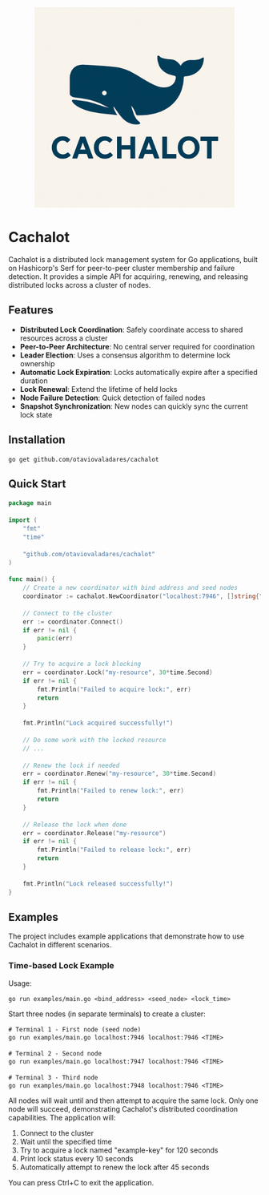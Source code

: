<p align="center">
  <img src="doc/cachalot.png" alt="Cachalot Logo" width="400"/>
</p>


# Cachalot

Cachalot is a distributed lock management system for Go applications, built on Hashicorp's Serf for peer-to-peer cluster membership and failure detection. It provides a simple API for acquiring, renewing, and releasing distributed locks across a cluster of nodes.

## Features

- **Distributed Lock Coordination**: Safely coordinate access to shared resources across a cluster
- **Peer-to-Peer Architecture**: No central server required for coordination
- **Leader Election**: Uses a consensus algorithm to determine lock ownership
- **Automatic Lock Expiration**: Locks automatically expire after a specified duration
- **Lock Renewal**: Extend the lifetime of held locks
- **Node Failure Detection**: Quick detection of failed nodes
- **Snapshot Synchronization**: New nodes can quickly sync the current lock state

## Installation

```shell
go get github.com/otaviovaladares/cachalot
```

## Quick Start

```go
package main

import (
    "fmt"
    "time"
    
    "github.com/otaviovaladares/cachalot"
)

func main() {
    // Create a new coordinator with bind address and seed nodes
    coordinator := cachalot.NewCoordinator("localhost:7946", []string{"localhost:7946"}, nil)
    
    // Connect to the cluster
    err := coordinator.Connect()
    if err != nil {
        panic(err)
    }
    
    // Try to acquire a lock blocking
    err = coordinator.Lock("my-resource", 30*time.Second)
    if err != nil {
        fmt.Println("Failed to acquire lock:", err)
        return
    }
    
    fmt.Println("Lock acquired successfully!")
    
    // Do some work with the locked resource
    // ...
    
    // Renew the lock if needed
    err = coordinator.Renew("my-resource", 30*time.Second)
    if err != nil {
        fmt.Println("Failed to renew lock:", err)
        return
    }
    
    // Release the lock when done
    err = coordinator.Release("my-resource")
    if err != nil {
        fmt.Println("Failed to release lock:", err)
        return
    }
    
    fmt.Println("Lock released successfully!")
}
```

## Examples

The project includes example applications that demonstrate how to use Cachalot in different scenarios.

### Time-based Lock Example

Usage:

```shell
go run examples/main.go <bind_address> <seed_node> <lock_time>
```

Start three nodes (in separate terminals) to create a cluster:

```shell
# Terminal 1 - First node (seed node)
go run examples/main.go localhost:7946 localhost:7946 <TIME>

# Terminal 2 - Second node
go run examples/main.go localhost:7947 localhost:7946 <TIME>

# Terminal 3 - Third node
go run examples/main.go localhost:7948 localhost:7946 <TIME>
```

All nodes will wait until <TIME> and then attempt to acquire the same lock. Only one node will succeed, demonstrating Cachalot's distributed coordination capabilities. The application will:

1. Connect to the cluster
2. Wait until the specified time
3. Try to acquire a lock named "example-key" for 120 seconds
4. Print lock status every 10 seconds
5. Automatically attempt to renew the lock after 45 seconds

You can press Ctrl+C to exit the application.